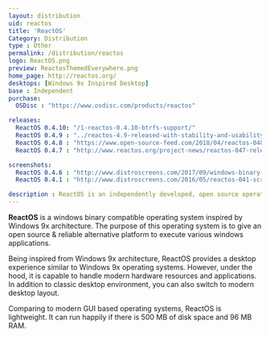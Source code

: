 ```yaml
---
layout: distribution
uid: reactos
title: 'ReactOS'
Category: Distribution
type : Other
permalink: /distribution/reactos
logo: ReactOS.png
preview: ReactosThemedEverywhere.png
home_page: http://reactos.org/
desktops: [Windows 9x Inspired Desktop]
base : Independent
purchase:
  OSDisc : "https://www.osdisc.com/products/reactos"

releases:
  ReactOS 0.4.10: "/1-reactos-0.4.10-btrfs-support/"
  ReactOS 0.4.9 : "../reactos-4.9-released-with-stability-and-usability-improvements/"
  ReactOS 0.4.8 : "https://www.open-source-feed.com/2018/04/reactos-048-released-with-improved-user.html"
  ReactOS 0.4.7 : "http://www.reactos.org/project-news/reactos-047-released"

screenshots:
  ReactOS 0.4.6 : "http://www.distroscreens.com/2017/09/windows-binary-compatible-reactos-046.html"
  ReactOS 0.4.1 : "http://www.distroscreens.com/2016/05/reactos-041-screenshots.html"

description : ReactOS is an independently developed, open source operating system inspired by Windows 9x architecture.
---
```

**ReactOS** is a windows binary compatible operating system inspired by Windows 9x architecture. The purpose of this operating system is to give an open source & reliable alternative platform to execute various windows applications.

Being inspired from Windows 9x architecture, ReactOS provides a desktop experience similar to Windows 9x operating systems. However, under the hood, it is capable to handle modern hardware resources and applications. In addition to classic desktop environment, you can also switch to modern desktop layout.

Comparing to modern GUI based operating systems, ReactOS is lightweight. It can run happily if there is 500 MB of disk space and 96 MB RAM.
